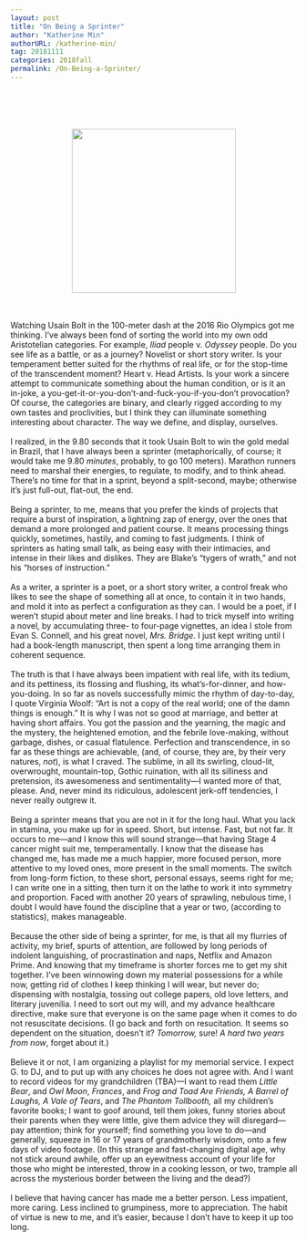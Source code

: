 ```yaml
---
layout: post
title: "On Being a Sprinter"
author: "Katherine Min"
authorURL: /katherine-min/
tag: 20181111
categories: 2018fall
permalink: /On-Being-a-Sprinter/
---
```


<br><br>
<br><br>
<img style="display: block; margin-left: auto; margin-right: auto; width:30vw;" src="{{site.baseurl}}/assets/20181111/runner.png" alt="">
<br><br>

Watching Usain Bolt in the 100-meter dash at the 2016 Rio Olympics got me thinking. I’ve always been fond of sorting the world into my own odd Aristotelian categories. For example, _Iliad_ people v. _Odyssey_ people. Do you see life as a battle, or as a journey? Novelist or short story writer. Is your temperament better suited for the rhythms of real life, or for the stop-time of the transcendent moment? Heart v. Head Artists. Is your work a sincere attempt to communicate something about the human condition, or is it an in-joke, a you-get-it-or-you-don’t-and-fuck-you-if-you-don’t provocation? Of course, the categories are binary, and clearly rigged according to my own tastes and proclivities, but I think they can illuminate something interesting about character. The way we define, and display, ourselves.
<br>
<br>
I realized, in the 9.80 seconds that it took Usain Bolt to win the gold medal in Brazil, that I have always been a sprinter (metaphorically, of course; it would take me 9.80 _minutes_, probably, to go 100 meters). Marathon runners need to marshal their energies, to regulate, to modify, and to think ahead. There’s no time for that in a sprint, beyond a split-second, maybe; otherwise it’s just full-out, flat-out, the end.
<br>
<br>
Being a sprinter, to me, means that you prefer the kinds of projects that require a burst of inspiration, a lightning zap of energy, over the ones that demand a more prolonged and patient course. It means processing things quickly, sometimes, hastily, and coming to fast judgments. I think of sprinters as hating small talk, as being easy with their intimacies, and intense in their likes and dislikes. They are Blake’s “tygers of wrath,” and not his “horses of instruction.”
<br>
<br>
As a writer, a sprinter is a poet, or a short story writer, a control freak who likes to see the shape of something all at once, to contain it in two hands, and mold it into as perfect a configuration as they can. I would be a poet, if I weren’t stupid about meter and line breaks. I had to trick myself into writing a novel, by accumulating three- to four-page vignettes, an idea I stole from Evan S. Connell, and his great novel, _Mrs. Bridge._ I just kept writing until I had a book-length manuscript, then spent a long time arranging them in coherent sequence.
<br>
<br>
The truth is that I have always been impatient with real life, with its tedium, and its pettiness, its flossing and flushing, its what’s-for-dinner, and how-you-doing. In so far as novels successfully mimic the rhythm of day-to-day, I quote Virginia Woolf: “Art is not a copy of the real world; one of the damn things is enough.” It is why I was not so good at marriage, and better at having short affairs. You got the passion and the yearning, the magic and the mystery, the heightened emotion, and the febrile love-making, without garbage, dishes, or casual flatulence. Perfection and transcendence, in so far as these things are achievable, (and, of course, they are, by their very natures, _not_), is what I craved. The sublime, in all its swirling, cloud-lit, overwrought, mountain-top, Gothic ruination, with all its silliness and pretension, its awesomeness and sentimentality—I wanted more of that, please. And, never mind its ridiculous, adolescent jerk-off tendencies, I never really outgrew it.
<br>
<br>
Being a sprinter means that you are not in it for the long haul. What you lack in stamina, you make up for in speed. Short, but intense. Fast, but not far. It occurs to me—and I know this will sound strange—that having Stage 4 cancer might suit me, temperamentally. I know that the disease has changed me, has made me a much happier, more focused person, more attentive to my loved ones, more present in the small moments. The switch from long-form fiction, to these short, personal essays, seems right for me; I can write one in a sitting, then turn it on the lathe to work it into symmetry and proportion. Faced with another 20 years of sprawling, nebulous time, I doubt I would have found the discipline that a year or two, (according to statistics), makes manageable.
<br>
<br>
Because the other side of being a sprinter, for me, is that all my flurries of activity, my brief, spurts of attention, are followed by long periods of indolent languishing, of procrastination and naps, Netflix and Amazon Prime. And knowing that my timeframe is shorter forces me to get my shit together. I’ve been winnowing down my material possessions for a while now, getting rid of clothes I keep thinking I will wear, but never do; dispensing with nostalgia, tossing out college papers, old love letters, and literary juvenilia. I need to sort out my will, and my advance healthcare directive, make sure that everyone is on the same page when it comes to do not resuscitate decisions. (I go back and forth on resucitation. It seems so dependent on the situation, doesn’t it? _Tomorrow,_ sure! _A hard two years from now_, forget about it.)
<br>
<br>
Believe it or not, I am organizing a playlist for my memorial service. I expect G. to DJ, and to put up with any choices he does not agree with. And I want to record videos for my grandchildren (TBA)—I want to read them _Little Bear_, and _Owl Moon_, _Frances_, and _Frog and Toad_ _Are Friends,_ _A Barrel of Laughs, A Vale of Tears_, and _The Phantom Tollbooth,_ all my children’s favorite books; I want to goof around, tell them jokes, funny stories about their parents when they were little, give them advice they will disregard—pay attention; think for yourself; find something you love to do—and generally, squeeze in 16 or 17 years of grandmotherly wisdom, onto a few days of video footage. (In this strange and fast-changing digital age, why not stick around awhile, offer up an eyewitness account of your life for those who might be interested, throw in a cooking lesson, or two, trample all across the mysterious border between the living and the dead?)
<br>
<br>
I believe that having cancer has made me a better person. Less impatient, more caring. Less inclined to grumpiness, more to appreciation. The habit of virtue is new to me, and it’s easier, because I don’t have to keep it up too long.
<br>
<br>
